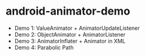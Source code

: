 android-animator-demo
=====================
* Demo 1: ValueAnimator + AnimatorUpdateListener
* Demo 2: ObjectAnimator + AnimatorListener
* Demo 3: AnimatorInflater + Animator in XML
* Demo 4: Parabolic Path
